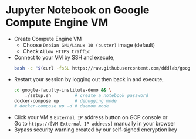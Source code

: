 # Jupyter Notebook on Google Compute Engine VM

* Create Compute Engine VM  
  * Choose `Debian GNU/Linux 10 (buster)` image (default)
  * Check `Allow HTTPS traffic`
* Connect to your VM by SSH and execute,
  ```bash
  bash -c "$(curl -fsSL https://raw.githubusercontent.com/dddlab/google-faculty-institute-demo/master/setup.sh)"
  ```
* Restart your session by logging out then back in and execute,
  ```bash
  cd google-faculty-institute-demo && \
      ./setup.sh         # create a notebook password
  docker-compose up      # debugging mode
  # docker-compose up -d # daemon mode
  ```  
* Click your VM's `External IP` address button on GCP console or  
  Go to `https://[VM External IP address]` manually in your browser
* Bypass security warning created by our self-signed encryption key
